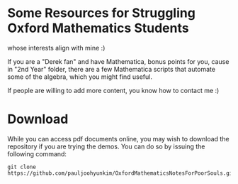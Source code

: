 # Some Resources for Struggling Oxford Mathematics Students
whose interests align with mine :)

If you are a "Derek fan" and have Mathematica, bonus points for you, cause in "2nd Year" folder,
there are a few Mathematica scripts that automate some of the algebra, which you might find useful.

If people are willing to add more content, you know how to contact me :)

# Download
While you can access pdf documents online, you may wish to download the repository if you are trying the demos.
You can do so by issuing the following command:
```
git clone https://github.com/pauljoohyunkim/OxfordMathematicsNotesForPoorSouls.git
```
